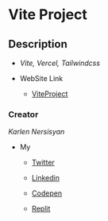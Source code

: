 # Vite Project

## Description

* _Vite, Vercel, Tailwindcss_



* WebSite Link

    * [ViteProject](https://vite-project-teal.vercel.app/)

### Creator
_Karlen Nersisyan_

* My

    * [Twitter](https://twitter.com/nersisyan_karl)

    * [Linkedin](https://www.linkedin.com/in/karlen-nersisyan/)

    * [Codepen](https://codepen.io/karlennersisyan/)

    * [Replit](https://replit.com/@KarlenNersisyan)